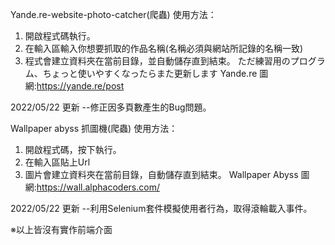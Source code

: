 Yande.re-website-photo-catcher(爬蟲)
使用方法：
1. 開啟程式碼執行。
2. 在輸入區輸入你想要抓取的作品名稱(名稱必須與網站所記錄的名稱一致)
3. 程式會建立資料夾在當前目錄，並自動儲存直到結束。
ただ練習用のプログラム、ちょっと使いやすくなったらまた更新します
Yande.re 圖網:https://yande.re/post

2022/05/22 更新 --修正因多頁數產生的Bug問題。

Wallpaper abyss 抓圖機(爬蟲)
使用方法：
1. 開啟程式碼，按下執行。
2. 在輸入區貼上Url
3. 圖片會建立資料夾在當前目錄，自動儲存直到結束。
Wallpaper Abyss 圖網:https://wall.alphacoders.com/

2022/05/22 更新 --利用Selenium套件模擬使用者行為，取得滾輪載入事件。

※以上皆沒有實作前端介面
